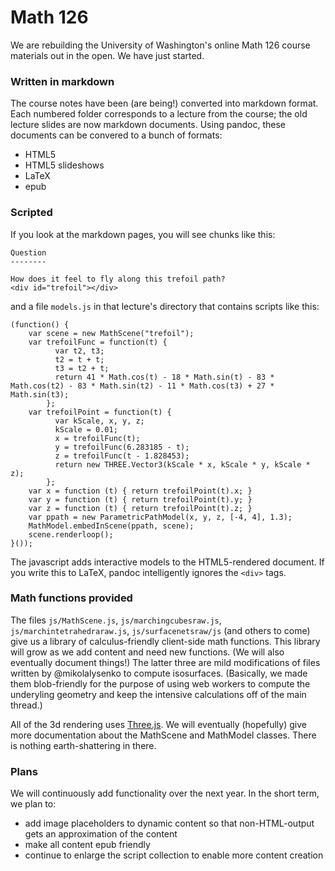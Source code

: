 Math 126
========

We are rebuilding the University of Washington's online Math 126 course materials out in the open. We have just started.

### Written in markdown
The course notes have been (are being!) converted into markdown format. Each numbered folder corresponds to a lecture from the course; the old lecture slides are now markdown documents. Using pandoc, these documents can be convered to a bunch of formats:

  - HTML5
  - HTML5 slideshows
  - LaTeX
  - epub

### Scripted

If you look at the markdown pages, you will see chunks like this:
```
Question
--------

How does it feel to fly along this trefoil path?
<div id="trefoil"></div>
```
and a file `models.js` in that lecture's directory that contains scripts like this: 

```
(function() {
    var scene = new MathScene("trefoil");
    var trefoilFunc = function(t) {
          var t2, t3;
          t2 = t + t;
          t3 = t2 + t;
          return 41 * Math.cos(t) - 18 * Math.sin(t) - 83 * Math.cos(t2) - 83 * Math.sin(t2) - 11 * Math.cos(t3) + 27 * Math.sin(t3);
        };
    var trefoilPoint = function(t) {
          var kScale, x, y, z;
          kScale = 0.01;
          x = trefoilFunc(t);
          y = trefoilFunc(6.283185 - t);
          z = trefoilFunc(t - 1.828453);
          return new THREE.Vector3(kScale * x, kScale * y, kScale * z);
        };
    var x = function (t) { return trefoilPoint(t).x; }
    var y = function (t) { return trefoilPoint(t).y; }
    var z = function (t) { return trefoilPoint(t).z; }
    var ppath = new ParametricPathModel(x, y, z, [-4, 4], 1.3);
    MathModel.embedInScene(ppath, scene);
    scene.renderloop();
}());
```
The javascript adds interactive models to the HTML5-rendered document. If you write this to LaTeX, pandoc intelligently ignores the `<div>` tags.

### Math functions provided

The files `js/MathScene.js`, `js/marchingcubesraw.js`, `js/marchintetrahedraraw.js`, `js/surfacenetsraw/js` (and others to come) give us a library of calculus-friendly client-side math functions. This library will grow as we add content and need new functions. (We will also eventually document things!) The latter three are mild modifications of files written by @mikolalysenko to compute isosurfaces. (Basically, we made them blob-friendly for the purpose of using web workers to compute the underyling geometry and keep the intensive calculations off of the main thread.)

All of the 3d rendering uses [Three.js](threejs.org). We will eventually (hopefully) give more documentation about the MathScene and MathModel classes. There is nothing earth-shattering in there.

### Plans
We will continuously add functionality over the next year. In the short term, we plan to:
  
  - add image placeholders to dynamic content so that non-HTML-output gets an approximation of the content
  - make all content epub friendly
  - continue to enlarge the script collection to enable more content creation
